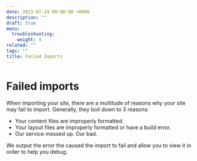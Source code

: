 ```yaml
---
date: 2013-07-24 00:00:00 +0000
description: ""
draft: true
menu:
  troubleshooting:
    weight: 4
related: ""
tags: ""
title: Failed Imports
---
```


# Failed imports
When importing your site, there are a multitude of reasons why your site may fail to import. Generally, they boil down to 3 reasons:

- Your content files are improperly formatted.
- Your layout files are improperly formatted or have a build error.
- Our service messed up. Our bad.

We output the error the caused the import to fail and allow you to view it in order to help you debug.
